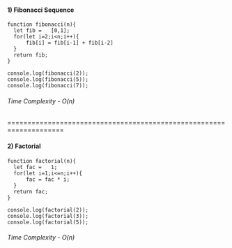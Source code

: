 #### 1) Fibonacci Sequence
```
function fibonacci(n){
  let fib =   [0,1];
  for(let i=2;i<n;i++){
      fib[i] = fib[i-1] + fib[i-2]
  }
  return fib;
}

console.log(fibonacci(2));
console.log(fibonacci(5));
console.log(fibonacci(7));

```
###### Time Complexity - O(n)
====================================================================
#### 2) Factorial
```
function factorial(n){
  let fac =   1;
  for(let i=1;i<=n;i++){
      fac = fac * i;
  }
  return fac;
}

console.log(factorial(2));
console.log(factorial(3));
console.log(factorial(5));
```
###### Time Complexity - O(n)
